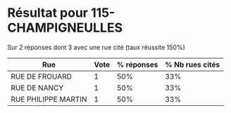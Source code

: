# Résultat pour 115-CHAMPIGNEULLES

Sur 2 réponses dont 3 avec une rue cité (taux réussite 150%)

| Rue | Vote | % réponses | % Nb rues cités|
|-----|------|------------|----------------|
| RUE DE FROUARD | 1 | 50% | 33%|
| RUE DE NANCY | 1 | 50% | 33%|
| RUE PHILIPPE MARTIN | 1 | 50% | 33%|
